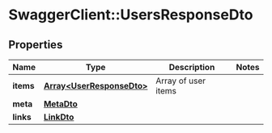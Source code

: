 # SwaggerClient::UsersResponseDto

## Properties
Name | Type | Description | Notes
------------ | ------------- | ------------- | -------------
**items** | [**Array&lt;UserResponseDto&gt;**](UserResponseDto.md) | Array of user items | 
**meta** | [**MetaDto**](MetaDto.md) |  | 
**links** | [**LinkDto**](LinkDto.md) |  | 

